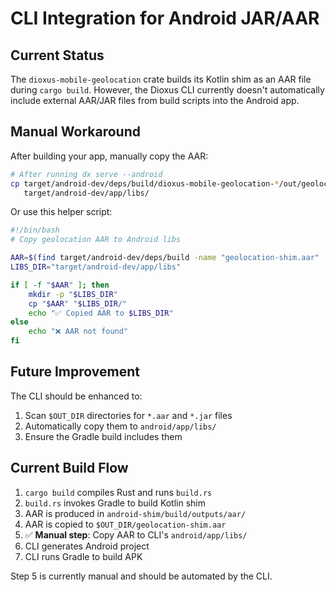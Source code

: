# CLI Integration for Android JAR/AAR

## Current Status

The `dioxus-mobile-geolocation` crate builds its Kotlin shim as an AAR file during `cargo build`. However, the Dioxus CLI currently doesn't automatically include external AAR/JAR files from build scripts into the Android app.

## Manual Workaround

After building your app, manually copy the AAR:

```bash
# After running dx serve --android
cp target/android-dev/deps/build/dioxus-mobile-geolocation-*/out/geolocation-shim.aar \
   target/android-dev/app/libs/
```

Or use this helper script:

```bash
#!/bin/bash
# Copy geolocation AAR to Android libs

AAR=$(find target/android-dev/deps/build -name "geolocation-shim.aar" | head -1)
LIBS_DIR="target/android-dev/app/libs"

if [ -f "$AAR" ]; then
    mkdir -p "$LIBS_DIR"
    cp "$AAR" "$LIBS_DIR/"
    echo "✅ Copied AAR to $LIBS_DIR"
else
    echo "❌ AAR not found"
fi
```

## Future Improvement

The CLI should be enhanced to:
1. Scan `$OUT_DIR` directories for `*.aar` and `*.jar` files
2. Automatically copy them to `android/app/libs/`
3. Ensure the Gradle build includes them

## Current Build Flow

1. `cargo build` compiles Rust and runs `build.rs`
2. `build.rs` invokes Gradle to build Kotlin shim
3. AAR is produced in `android-shim/build/outputs/aar/`
4. AAR is copied to `$OUT_DIR/geolocation-shim.aar`
5. ✅ **Manual step**: Copy AAR to CLI's `android/app/libs/`
6. CLI generates Android project
7. CLI runs Gradle to build APK

Step 5 is currently manual and should be automated by the CLI.

